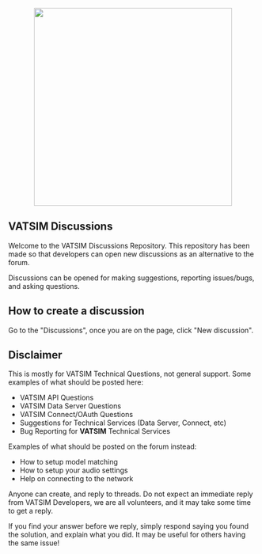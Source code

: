 <p align="center"><img src="https://www.vatsim.net/sites/default/files/vatsim_0.png" width="400"></p>

## VATSIM Discussions

Welcome to the VATSIM Discussions Repository. This repository has been made so that
developers can open new discussions as an alternative to the forum.

Discussions can be opened for making suggestions, reporting issues/bugs, and asking
questions.

## How to create a discussion

Go to the "Discussions", once you are on the page, click "New discussion".

## Disclaimer

This is mostly for VATSIM Technical Questions, not general support. Some examples of
what should be posted here:

- VATSIM API Questions
- VATSIM Data Server Questions
- VATSIM Connect/OAuth Questions
- Suggestions for Technical Services (Data Server, Connect, etc)
- Bug Reporting for **VATSIM** Technical Services

Examples of what should be posted on the forum instead:

- How to setup model matching
- How to setup your audio settings
- Help on connecting to the network

Anyone can create, and reply to threads. Do not expect an immediate reply from
VATSIM Developers, we are all volunteers, and it may take some time to get a reply.

If you find your answer before we reply, simply respond saying you found the solution,
and explain what you did. It may be useful for others having the same issue!
